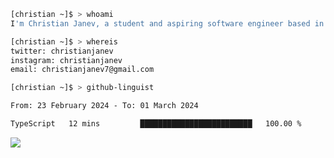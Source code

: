 ```bash
[christian ~]$ > whoami
I'm Christian Janev, a student and aspiring software engineer based in Chicago, IL
```
```bash
[christian ~]$ > whereis
twitter: christianjanev
instagram: christianjanev
email: christianjanev7@gmail.com
```

```bash
[christian ~]$ > github-linguist
```
<!--START_SECTION:waka-->

```txt
From: 23 February 2024 - To: 01 March 2024

TypeScript   12 mins         █████████████████████████   100.00 %
```

<!--END_SECTION:waka-->

![](https://komarev.com/ghpvc/?username=christianjanev)
